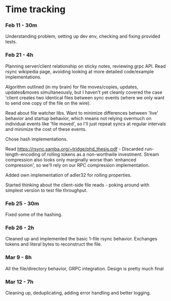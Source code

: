 Time tracking
=============

### Feb 11 - 30m

Understanding problem, setting up dev env, checking and fixing provided tests.

### Feb 21 - 4h

Planning server/client relationship on sticky notes, reviewing grpc API. Read rsync wikipedia page, avoiding looking at more detailed code/example implementations.

Algorithm outlined (in my brain) for file moves/copies, updates, updates&moves simultaneously, but I haven't yet cleanly covered the case 'client creates two identical files between sync events (where we only want to send one copy of the file on the wire).

Read about file watcher libs. Want to minimize differences between 'live' behavior and startup behavior, which means not relying overmuch on individual events like 'file moved', so I'll just repeat syncs at regular intervals and minimize the cost of these events.

Chose hash implementations.

Read https://rsync.samba.org/~tridge/phd_thesis.pdf - Discarded run-length-encoding of rolling tokens as a non-worthwile investment. Stream compression also looks only marginally worse than 'enhanced compression', so we'll rely on our RPC compression implementation.

Added own implementation of adler32 for rolling properties.

Started thinking about the client-side file reads - poking around with simplest version to test file throughput.

### Feb 25 - 30m

Fixed some of the hashing.

### Feb 26 - 2h

Cleaned up and implemented the basic 1-file rsync behavior. Exchanges tokens and literal bytes to reconstruct the file.

### Mar 9 - 8h

All the file/directory behavior, GRPC integration. Design is pretty much final

### Mar 12 - 7h

Cleaning up, deduplicating, adding error handling and better logging.

